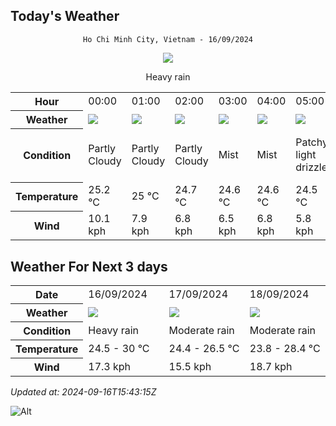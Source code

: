 ## Today's Weather
<div align="center">

`Ho Chi Minh City, Vietnam - 16/09/2024`

<img src="https://cdn.weatherapi.com/weather/64x64/day/308.png"/>

Heavy rain

</div>


<table>
    <tr>
        <th>Hour</th>
          <td>00:00</div>   <td>01:00</div>   <td>02:00</div>   <td>03:00</div>   <td>04:00</div>   <td>05:00</div>   <td>06:00</div>   <td>07:00</div>   <td>08:00</div>   <td>09:00</div>   <td>10:00</div>   <td>11:00</div>   <td>12:00</div>   <td>13:00</div>   <td>14:00</div>   <td>15:00</div>   <td>16:00</div>   <td>17:00</div>   <td>18:00</div>   <td>19:00</div>   <td>20:00</div>   <td>21:00</div>   <td>$${\color{red}22:00}$$</td>   <td>23:00</div> 
    </tr>
    <tr>
        <th>Weather</th>
        <td><img src="https://cdn.weatherapi.com/weather/64x64/night/116.png"></img></td><td><img src="https://cdn.weatherapi.com/weather/64x64/night/116.png"></img></td><td><img src="https://cdn.weatherapi.com/weather/64x64/night/116.png"></img></td><td><img src="https://cdn.weatherapi.com/weather/64x64/night/143.png"></img></td><td><img src="https://cdn.weatherapi.com/weather/64x64/night/143.png"></img></td><td><img src="https://cdn.weatherapi.com/weather/64x64/night/263.png"></img></td><td><img src="https://cdn.weatherapi.com/weather/64x64/day/143.png"></img></td><td><img src="https://cdn.weatherapi.com/weather/64x64/day/116.png"></img></td><td><img src="https://cdn.weatherapi.com/weather/64x64/day/119.png"></img></td><td><img src="https://cdn.weatherapi.com/weather/64x64/day/266.png"></img></td><td><img src="https://cdn.weatherapi.com/weather/64x64/day/353.png"></img></td><td><img src="https://cdn.weatherapi.com/weather/64x64/day/296.png"></img></td><td><img src="https://cdn.weatherapi.com/weather/64x64/day/353.png"></img></td><td><img src="https://cdn.weatherapi.com/weather/64x64/day/296.png"></img></td><td><img src="https://cdn.weatherapi.com/weather/64x64/day/356.png"></img></td><td><img src="https://cdn.weatherapi.com/weather/64x64/day/353.png"></img></td><td><img src="https://cdn.weatherapi.com/weather/64x64/day/356.png"></img></td><td><img src="https://cdn.weatherapi.com/weather/64x64/day/353.png"></img></td><td><img src="https://cdn.weatherapi.com/weather/64x64/night/353.png"></img></td><td><img src="https://cdn.weatherapi.com/weather/64x64/night/176.png"></img></td><td><img src="https://cdn.weatherapi.com/weather/64x64/night/353.png"></img></td><td><img src="https://cdn.weatherapi.com/weather/64x64/night/353.png"></img></td><td><img src="https://cdn.weatherapi.com/weather/64x64/night/113.png"></img></td><td><img src="https://cdn.weatherapi.com/weather/64x64/night/122.png"></img></td>
    </tr>
    <tr>
        <th>Condition</th>
        <td width="200px">Partly Cloudy </td><td width="200px">Partly Cloudy </td><td width="200px">Partly Cloudy </td><td width="200px">Mist</td><td width="200px">Mist</td><td width="200px">Patchy light drizzle</td><td width="200px">Mist</td><td width="200px">Partly Cloudy </td><td width="200px">Cloudy </td><td width="200px">Light drizzle</td><td width="200px">Light rain shower</td><td width="200px">Light rain</td><td width="200px">Light rain shower</td><td width="200px">Light rain</td><td width="200px">Moderate or heavy rain shower</td><td width="200px">Light rain shower</td><td width="200px">Moderate or heavy rain shower</td><td width="200px">Light rain shower</td><td width="200px">Light rain shower</td><td width="200px">Patchy rain nearby</td><td width="200px">Light rain shower</td><td width="200px">Light rain shower</td><td width="200px">Clear</td><td width="200px">Overcast </td>
    </tr>
    <tr>
        <th>Temperature</th>
        <td>25.2 °C</td><td>25 °C</td><td>24.7 °C</td><td>24.6 °C</td><td>24.6 °C</td><td>24.5 °C</td><td>24.6 °C</td><td>25.8 °C</td><td>27.3 °C</td><td>28.4 °C</td><td>29 °C</td><td>29.1 °C</td><td>30 °C</td><td>29.9 °C</td><td>29.4 °C</td><td>28.8 °C</td><td>27.6 °C</td><td>26.7 °C</td><td>26.4 °C</td><td>26.3 °C</td><td>26.1 °C</td><td>25.9 °C</td><td>26.1 °C</td><td>25.4 °C</td>
    </tr>
    <tr>
        <th>Wind</th>
        <td>10.1 kph</td><td>7.9 kph</td><td>6.8 kph</td><td>6.5 kph</td><td>6.8 kph</td><td>5.8 kph</td><td>5.8 kph</td><td>8.6 kph</td><td>13.3 kph</td><td>15.5 kph</td><td>17.3 kph</td><td>16.6 kph</td><td>15.1 kph</td><td>16.6 kph</td><td>16.6 kph</td><td>14 kph</td><td>12.2 kph</td><td>10.1 kph</td><td>9 kph</td><td>9 kph</td><td>9.4 kph</td><td>10.4 kph</td><td>14.8 kph</td><td>13 kph</td>
    </tr>
</table>


## Weather For Next 3 days


<table>
    <tr>
        <th>Date</th>
        <td>16/09/2024</td><td>17/09/2024</td><td>18/09/2024</td>
    </tr>
    <tr>
        <th>Weather</th>
        <td><img src="https://cdn.weatherapi.com/weather/64x64/day/308.png"></img></td><td><img src="https://cdn.weatherapi.com/weather/64x64/day/302.png"></img></td><td><img src="https://cdn.weatherapi.com/weather/64x64/day/302.png"></img></td>
    </tr>
    <tr>
        <th>Condition</th>
        <td width="200px">Heavy rain</td><td width="200px">Moderate rain</td><td width="200px">Moderate rain</td>
    </tr>
    <tr>
        <th>Temperature</th>
        <td>24.5 -  30 °C</td><td>24.4 -  26.5 °C</td><td>23.8 -  28.4 °C</td>
    </tr>
    <tr>
        <th>Wind</th>
        <td>17.3 kph</td><td>15.5 kph</td><td>18.7 kph</td>
    </tr>
</table>


*Updated at: 2024-09-16T15:43:15Z*

![Alt](https://repobeats.axiom.co/api/embed/7d451ae2cdef1648d2e14e5cc714356b2ebae209.svg "Repobeats analytics image")
